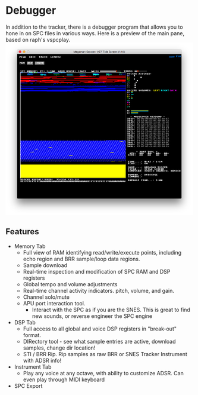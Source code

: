 Debugger
========

In addition to the tracker, there is a debugger program that allows you to hone in on SPC files in various ways. Here is a preview of the main pane, based on raph's vspcplay.
![debugger photo](./pics/std-mem.png)

Features
--------
- Memory Tab
  - Full view of RAM identifying read/write/execute points, including echo region and BRR sample/loop data regions.
  - Sample download
  - Real-time inspection and modification of SPC RAM and DSP registers
  - Global tempo and volume adjustments
  - Real-time channel activity indicators. pitch, volume, and gain.
  - Channel solo/mute
  - APU port interaction tool.
    - Interact with the SPC as if you are the SNES. This is great to find new sounds, or reverse engineer the SPC engine
- DSP Tab
  - Full access to all global and voice DSP registers in "break-out" format.
  - DIRectory tool - see what sample entries are active, download samples, change dir location!
  - STI / BRR Rip. Rip samples as raw BRR or SNES Tracker Instrument with ADSR info!
- Instrument Tab
  - Play any voice at any octave, with ability to customize ADSR. Can even play through MIDI keyboard
- SPC Export